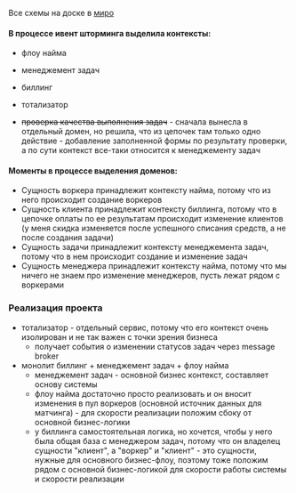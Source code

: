 Все схемы на доске в [миро](https://miro.com/app/board/uXjVK9DOSX8=/?share_link_id=423631633425)

#### В процессе ивент шторминга выделила контексты:
- флоу найма
- менеджемент задач
- биллинг
- тотализатор

- ~~проверка качества выполнения задач~~ - сначала вынесла в отдельный домен, но решила, что из цепочек там только одно действие - добавление заполненной формы по результату проверки, а по сути контекст все-таки относится к менеджементу задач

#### Моменты в процессе выделения доменов:
- Сущность воркера принадлежит контексту найма, потому что из него происходит создание воркеров
- Сущность клиента принадлежит контексту биллинга, потому что в цепочке оплаты по ее результатам происходит изменение клиентов (у меня скидка изменяется после успешного списания средств, а не после создания задачи)
- Сущность задачи принадлежит контексту менеджемента задач, потому что в нем происходит создание и изменение задач
- Сущность менеджера принадлежит контексту найма, потому что мы ничего не знаем про изменение менеджеров, пусть лежат рядом с воркерами

### Реализация проекта

- тотализатор - отдельный сервис, потому что его контекст очень изолирован и не так важен с точки зрения бизнеса
  - получает события о изменении статусов задач через message broker
- монолит биллинг + менеджемент задач + флоу найма
  - менеджемент задач - основной бизнес контекст, составляет основу системы
  - флоу найма достаточно просто реализовать и он вносит изменения в пул воркеров (основной источник данных для матчинга) - для скорости реализации положим сбоку от основной бизнес-логики
  - у биллинга самостоятельная логика, но хочется, чтобы у него была общая база с менеджером задач, потому что он владелец сущности "клиент", а "воркер" и "клиент" - это сущности, нужные для основного бизнес-флоу, поэтому тоже положим рядом с основной бизнес-логикой для скорости работы системы и скорости реализации
